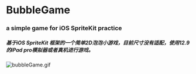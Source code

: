 # BubbleGame
### a simple game for iOS SpriteKit practice


##### 基于iOS SpriteKit 框架的一个简单2D泡泡小游戏，目前尺寸没有适配，使用12.9的iPad pro模拟器或者真机进行游戏。

![bubbleGame.gif](https://upload-images.jianshu.io/upload_images/3058688-38bc8b8b544c552f.gif?imageMogr2/auto-orient/strip)
